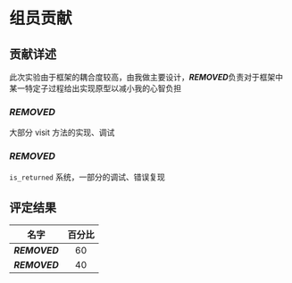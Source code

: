 # 组员贡献

## 贡献详述

此次实验由于框架的耦合度较高，由我做主要设计，***REMOVED***负责对于框架中某一特定子过程给出实现原型以减小我的心智负担

### ***REMOVED***

大部分 visit 方法的实现、调试

### ***REMOVED***

`is_returned` 系统，一部分的调试、错误复现

## 评定结果

|名字|百分比|
|:-:|:-:|
|***REMOVED***|60|
|***REMOVED***|40|
